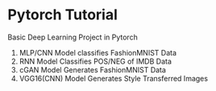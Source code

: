 # Pytorch Tutorial
Basic Deep Learning Project in Pytorch

1. MLP/CNN Model classifies FashionMNIST Data
2. RNN Model Classifies POS/NEG of IMDB Data
3. cGAN Model Generates FashionMNIST Data
4. VGG16(CNN) Model Generates Style Transferred Images
